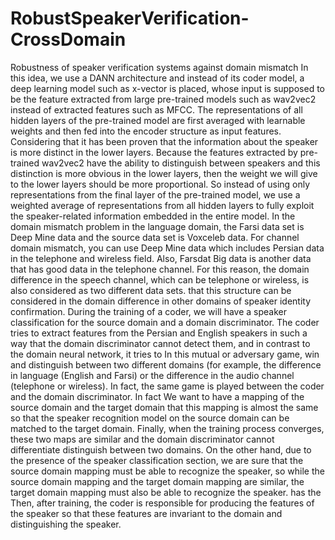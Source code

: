 # RobustSpeakerVerification-CrossDomain
Robustness of speaker verification systems against domain mismatch
In this idea, we use a DANN architecture and instead of its coder model, a deep learning model such as x-vector is placed, whose input is supposed to be the feature extracted from large pre-trained models such as wav2vec2 instead of extracted features such as MFCC. The representations of all hidden layers of the pre-trained model are first averaged with learnable weights and then fed into the encoder structure as input features. Considering that it has been proven that the information about the speaker is more distinct in the lower layers. Because the features extracted by pre-trained wav2vec2 have the ability to distinguish between speakers and this distinction is more obvious in the lower layers, then the weight we will give to the lower layers should be more proportional. So instead of using only representations from the final layer of the pre-trained model, we use a weighted average of representations from all hidden layers to fully exploit the speaker-related information embedded in the entire model. In the domain mismatch problem in the language domain, the Farsi data set is Deep Mine data and the source data set is Voxceleb data. For channel domain mismatch, you can use Deep Mine data which includes Persian data in the telephone and wireless field. Also, Farsdat Big data is another data that has good data in the telephone channel. For this reason, the domain difference in the speech channel, which can be telephone or wireless, is also considered as two different data sets. that this structure can be considered in the domain difference in other domains of speaker identity confirmation. During the training of a coder, we will have a speaker classification for the source domain and a domain discriminator. The coder tries to extract features from the Persian and English speakers in such a way that the domain discriminator cannot detect them, and in contrast to the domain neural network, it tries to In this mutual or adversary game, win and distinguish between two different domains (for example, the difference in language (English and Farsi) or the difference in the audio channel (telephone or wireless). In fact, the same game is played between the coder and the domain discriminator. In fact We want to have a mapping of the source domain and the target domain that this mapping is almost the same so that the speaker recognition model on the source domain can be matched to the target domain. Finally, when the training process converges, these two maps are similar and the domain discriminator cannot differentiate distinguish between two domains. On the other hand, due to the presence of the speaker classification section, we are sure that the source domain mapping must be able to recognize the speaker, so while the source domain mapping and the target domain mapping are similar, the target domain mapping must also be able to recognize the speaker. has the Then, after training, the coder is responsible for producing the features of the speaker so that these features are invariant to the domain and distinguishing the speaker.
